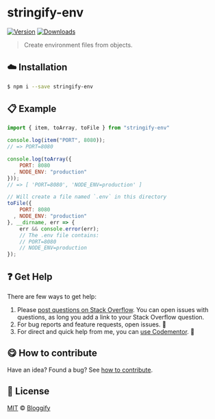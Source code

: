 
# stringify-env

 [![Version](https://img.shields.io/npm/v/stringify-env.svg)](https://www.npmjs.com/package/stringify-env) [![Downloads](https://img.shields.io/npm/dt/stringify-env.svg)](https://www.npmjs.com/package/stringify-env)

> Create environment files from objects.

## :cloud: Installation

```sh
$ npm i --save stringify-env
```


## :clipboard: Example



```js
import { item, toArray, toFile } from "stringify-env"

console.log(item("PORT", 8080));
// => PORT=8080

console.log(toArray({
    PORT: 8080
  , NODE_ENV: "production"
}));
// => [ 'PORT=8080', 'NODE_ENV=production' ]

// Will create a file named `.env` in this directory
toFile({
    PORT: 8080
  , NODE_ENV: "production"
}, __dirname, err => {
    err && console.error(err);
    // The .env file contains:
    // PORT=8080
    // NODE_ENV=production
});
```



## :question: Get Help

There are few ways to get help:

 1. Please [post questions on Stack Overflow](https://stackoverflow.com/questions/ask). You can open issues with questions, as long you add a link to your Stack Overflow question.
 2. For bug reports and feature requests, open issues. :bug:
 3. For direct and quick help from me, you can [use Codementor](https://www.codementor.io/johnnyb). :rocket:


## :yum: How to contribute
Have an idea? Found a bug? See [how to contribute][contributing].



## :scroll: License

[MIT][license] © [Bloggify][website]

[license]: http://showalicense.com/?fullname=Bloggify%20%3Csupport%40bloggify.org%3E%20(https%3A%2F%2Fbloggify.org)&year=2017#license-mit
[website]: https://bloggify.org
[contributing]: /CONTRIBUTING.md
[docs]: /DOCUMENTATION.md
